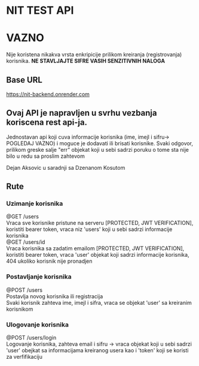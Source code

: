 # NIT TEST API

# VAZNO

Nije koristena nikakva vrsta enkripicije prilikom kreiranja (registrovanja) korisnika. **NE STAVLJAJTE SIFRE VASIH SENZITIVNIH NALOGA**

## Base URL <br>
https://nit-backend.onrender.com

## Ovaj API je napravljen u svrhu vezbanja koriscena rest api-ja.

Jednostavan api koji cuva informacije korisnika (ime, imejl i sifru-> POGLEDAJ VAZNO) i moguce je dodavati ili brisati korisnike. Svaki odgovor, prilikom greske salje "err" objekat koji u sebi sadrzi poruku o tome sta nije bilo u redu sa proslim zahtevom

Dejan Aksovic u saradnji sa Dzenanom Kosutom

## Rute

### Uzimanje korisnika
@GET /users <br>
Vraca sve korisnike pristune na serveru [PROTECTED, JWT VERIFICATION], koristiti bearer token, vraca niz 'users' koji u sebi sadrzi informacije korisnika <br>
@GET /users/id <br>
Vraca korisnika sa zadatim emailom [PROTECTED, JWT VERIFICATION], koristiti bearer token, vraca 'user' objekat koji sadrzi informacije korisnika, 404 ukoliko korisnik nije pronadjen

### Postavljanje korisnika
@POST /users <br>
Postavlja novog korisnika ili registracija <br>
Svaki korisnik zahteva ime, imejl i sifra, vraca se objekat 'user' sa kreiranim korisnikom

### Ulogovanje korisnika
@POST /users/login <br>
Logovanje korisnika, zahteva email i sifru -> vraca objekat koji u sebi sadrzi 'user' obejkat sa informacijama kreiranog usera kao i 'token' koji se koristi za verfifikaciju